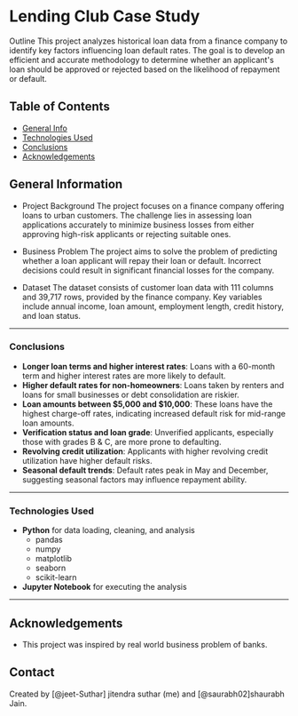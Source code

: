 # Lending Club Case Study
Outline
This project analyzes historical loan data from a finance company to identify key factors influencing loan default rates. The goal is to develop an efficient and accurate methodology to determine whether an applicant's loan should be approved or rejected based on the likelihood of repayment or default.



## Table of Contents
* [General Info](#general-information)
* [Technologies Used](#technologies-used)
* [Conclusions](#conclusions)
* [Acknowledgements](#acknowledgements)



## General Information
- Project Background
  The project focuses on a finance company offering loans to urban customers. The challenge lies in assessing loan applications accurately to minimize business losses from either approving high-risk applicants or rejecting suitable ones.

- Business Problem
  The project aims to solve the problem of predicting whether a loan applicant will repay their loan or default. Incorrect decisions could result in significant financial losses for the company.

- Dataset
  The dataset consists of customer loan data with 111 columns and 39,717 rows, provided by the finance company. Key variables include annual income, loan amount, employment length, credit history, and loan status.
---

### Conclusions
- **Longer loan terms and higher interest rates**: Loans with a 60-month term and higher interest rates are more likely to default.
- **Higher default rates for non-homeowners**: Loans taken by renters and loans for small businesses or debt consolidation are riskier.
- **Loan amounts between $5,000 and $10,000**: These loans have the highest charge-off rates, indicating increased default risk for mid-range loan amounts.
- **Verification status and loan grade**: Unverified applicants, especially those with grades B & C, are more prone to defaulting.
- **Revolving credit utilization**: Applicants with higher revolving credit utilization have higher default risks.
- **Seasonal default trends**: Default rates peak in May and December, suggesting seasonal factors may influence repayment ability.

---

### Technologies Used
- **Python** for data loading, cleaning, and analysis
  - pandas
  - numpy
  - matplotlib
  - seaborn
  - scikit-learn
- **Jupyter Notebook** for executing the analysis

---
## Acknowledgements

- This project was inspired by real world business problem of banks. 



## Contact
Created by [@jeet-Suthar] jitendra suthar (me) and [@saurabh02]shaurabh Jain. 

